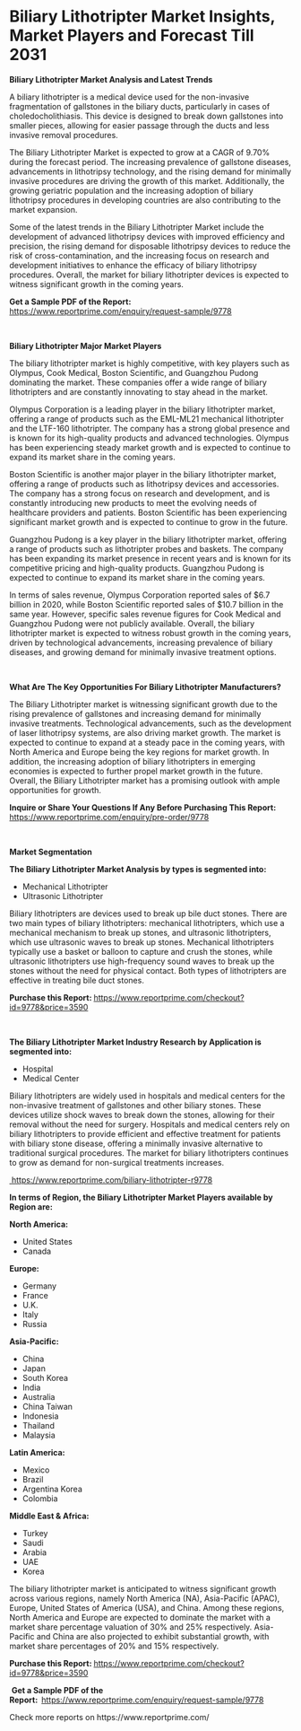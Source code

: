 <p><h1>Biliary Lithotripter Market Insights, Market Players and Forecast Till 2031</h1></p><p><strong>Biliary Lithotripter Market Analysis and Latest Trends</strong></p>
<p><p>A biliary lithotripter is a medical device used for the non-invasive fragmentation of gallstones in the biliary ducts, particularly in cases of choledocholithiasis. This device is designed to break down gallstones into smaller pieces, allowing for easier passage through the ducts and less invasive removal procedures.</p><p>The Biliary Lithotripter Market is expected to grow at a CAGR of 9.70% during the forecast period. The increasing prevalence of gallstone diseases, advancements in lithotripsy technology, and the rising demand for minimally invasive procedures are driving the growth of this market. Additionally, the growing geriatric population and the increasing adoption of biliary lithotripsy procedures in developing countries are also contributing to the market expansion.</p><p>Some of the latest trends in the Biliary Lithotripter Market include the development of advanced lithotripsy devices with improved efficiency and precision, the rising demand for disposable lithotripsy devices to reduce the risk of cross-contamination, and the increasing focus on research and development initiatives to enhance the efficacy of biliary lithotripsy procedures. Overall, the market for biliary lithotripter devices is expected to witness significant growth in the coming years.</p></p>
<p><strong>Get a Sample PDF of the Report:&nbsp;</strong> <a href="https://www.reportprime.com/enquiry/request-sample/9778">https://www.reportprime.com/enquiry/request-sample/9778</a></p>
<p>&nbsp;</p>
<p><strong>Biliary Lithotripter Major Market Players</strong></p>
<p><p>The biliary lithotripter market is highly competitive, with key players such as Olympus, Cook Medical, Boston Scientific, and Guangzhou Pudong dominating the market. These companies offer a wide range of biliary lithotripters and are constantly innovating to stay ahead in the market.</p><p>Olympus Corporation is a leading player in the biliary lithotripter market, offering a range of products such as the EML-ML21 mechanical lithotripter and the LTF-160 lithotripter. The company has a strong global presence and is known for its high-quality products and advanced technologies. Olympus has been experiencing steady market growth and is expected to continue to expand its market share in the coming years.</p><p>Boston Scientific is another major player in the biliary lithotripter market, offering a range of products such as lithotripsy devices and accessories. The company has a strong focus on research and development, and is constantly introducing new products to meet the evolving needs of healthcare providers and patients. Boston Scientific has been experiencing significant market growth and is expected to continue to grow in the future.</p><p>Guangzhou Pudong is a key player in the biliary lithotripter market, offering a range of products such as lithotripter probes and baskets. The company has been expanding its market presence in recent years and is known for its competitive pricing and high-quality products. Guangzhou Pudong is expected to continue to expand its market share in the coming years.</p><p>In terms of sales revenue, Olympus Corporation reported sales of $6.7 billion in 2020, while Boston Scientific reported sales of $10.7 billion in the same year. However, specific sales revenue figures for Cook Medical and Guangzhou Pudong were not publicly available. Overall, the biliary lithotripter market is expected to witness robust growth in the coming years, driven by technological advancements, increasing prevalence of biliary diseases, and growing demand for minimally invasive treatment options.</p></p>
<p>&nbsp;</p>
<p><strong>What Are The Key Opportunities For Biliary Lithotripter Manufacturers?</strong></p>
<p><p>The Biliary Lithotripter market is witnessing significant growth due to the rising prevalence of gallstones and increasing demand for minimally invasive treatments. Technological advancements, such as the development of laser lithotripsy systems, are also driving market growth. The market is expected to continue to expand at a steady pace in the coming years, with North America and Europe being the key regions for market growth. In addition, the increasing adoption of biliary lithotripters in emerging economies is expected to further propel market growth in the future. Overall, the Biliary Lithotripter market has a promising outlook with ample opportunities for growth.</p></p>
<p><strong>Inquire or Share Your Questions If Any Before Purchasing This Report:</strong> <a href="https://www.reportprime.com/enquiry/pre-order/9778">https://www.reportprime.com/enquiry/pre-order/9778</a></p>
<p>&nbsp;</p>
<p><strong>Market Segmentation</strong></p>
<p><strong>The Biliary Lithotripter Market Analysis by types is segmented into:</strong></p>
<p><ul><li>Mechanical Lithotripter</li><li>Ultrasonic Lithotripter</li></ul></p>
<p><p>Biliary lithotripters are devices used to break up bile duct stones. There are two main types of biliary lithotripters: mechanical lithotripters, which use a mechanical mechanism to break up stones, and ultrasonic lithotripters, which use ultrasonic waves to break up stones. Mechanical lithotripters typically use a basket or balloon to capture and crush the stones, while ultrasonic lithotripters use high-frequency sound waves to break up the stones without the need for physical contact. Both types of lithotripters are effective in treating bile duct stones.</p></p>
<p><strong>Purchase this Report:&nbsp;</strong><a href="https://www.reportprime.com/checkout?id=9778&price=3590">https://www.reportprime.com/checkout?id=9778&price=3590</a></p>
<p>&nbsp;</p>
<p><strong>The Biliary Lithotripter Market Industry Research by Application is segmented into:</strong></p>
<p><ul><li>Hospital</li><li>Medical Center</li></ul></p>
<p><p>Biliary lithotripters are widely used in hospitals and medical centers for the non-invasive treatment of gallstones and other biliary stones. These devices utilize shock waves to break down the stones, allowing for their removal without the need for surgery. Hospitals and medical centers rely on biliary lithotripters to provide efficient and effective treatment for patients with biliary stone disease, offering a minimally invasive alternative to traditional surgical procedures. The market for biliary lithotripters continues to grow as demand for non-surgical treatments increases.</p></p>
<p><a href="https://www.reportprime.com/biliary-lithotripter-r9778">&nbsp;https://www.reportprime.com/biliary-lithotripter-r9778</a></p>
<p><strong>In terms of Region, the Biliary Lithotripter Market Players available by Region are:</strong></p>
<p>
    <p> <strong> North America: </strong>
        <ul>
            <li>United States</li>
            <li>Canada</li>
        </ul>
        </p> 
    <p> <strong> Europe: </strong>
        <ul>
            <li>Germany</li>
            <li>France</li>
            <li>U.K.</li>
            <li>Italy</li>
            <li>Russia</li>
        </ul>
        </p> 
    <p> <strong> Asia-Pacific: </strong>
        <ul>
            <li>China</li>
            <li>Japan</li>
            <li>South Korea</li>
            <li>India</li>
            <li>Australia</li>
            <li>China Taiwan</li>
            <li>Indonesia</li>
            <li>Thailand</li>
            <li>Malaysia</li>
        </ul>
        </p> 
    <p> <strong> Latin America: </strong>
        <ul>
            <li>Mexico</li>
            <li>Brazil</li>
            <li>Argentina Korea</li>
            <li>Colombia</li>
        </ul>
        </p> 
    <p> <strong> Middle East & Africa: </strong>
        <ul>
            <li>Turkey</li>
            <li>Saudi</li>
            <li>Arabia</li>
            <li>UAE</li>
            <li>Korea</li>
        </ul>
    </p>
    </p>
<p><p>The biliary lithotripter market is anticipated to witness significant growth across various regions, namely North America (NA), Asia-Pacific (APAC), Europe, United States of America (USA), and China. Among these regions, North America and Europe are expected to dominate the market with a market share percentage valuation of 30% and 25% respectively. Asia-Pacific and China are also projected to exhibit substantial growth, with market share percentages of 20% and 15% respectively.</p></p>
<p><strong>Purchase this Report: </strong><a href="https://www.reportprime.com/checkout?id=9778&price=3590">https://www.reportprime.com/checkout?id=9778&price=3590</a></p>
<p>&nbsp;<strong>Get a Sample PDF of the Report:&nbsp;&nbsp;</strong><a href="https://www.reportprime.com/enquiry/request-sample/9778">https://www.reportprime.com/enquiry/request-sample/9778</a></p>
<p><strong></strong></p>
<p>Check more reports on https://www.reportprime.com/</p>